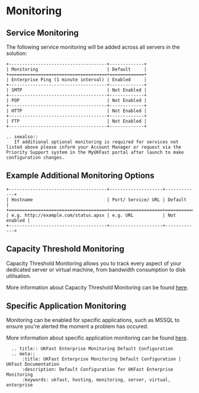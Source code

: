 # Monitoring

## Service Monitoring
The following service monitoring will be added across all servers in the solution:

```eval_rst
+-------------------------------------+-------------+
| Monitoring                          | Default     |
+=====================================+=============+
| Enterprise Ping (1 minute interval) | Enabled     |
+-------------------------------------+-------------+
| SMTP                                | Not Enabled |
+-------------------------------------+-------------+
| POP                                 | Not Enabled |
+-------------------------------------+-------------+
| HTTP                                | Not Enabled |
+-------------------------------------+-------------+
| FTP                                 | Not Enabled |
+-------------------------------------+-------------+
```
```eval_rst
.. seealso::
   If additional optional monitoring is required for services not listed above please inform your Account Manager or request via the Priority Support system in the MyUKFast portal after launch to make configuration changes.
```
## Example Additional Monitoring Options

```eval_rst
+-------------------------------------+--------------------+-------------+
| Hostname                            | Port/ Service/ URL | Default     |
+=====================================+====================+=============+
| e.g. http://example.com/status.apsx | e.g. URL           | Not enabled |
+-------------------------------------+--------------------+-------------+
```

## Capacity Threshold Monitoring

Capacity Threshold Monitoring allows you to track every aspect of your dedicated server or virtual machine, from bandwidth consumption to disk utilisation.

More information about Capacity Threshold Monitoring can be found [here](ctm.md).

## Specific Application Monitoring

Monitoring can be enabled for specific applications, such as MSSQL to ensure you're alerted the moment a problem has occured.

More information about specific application monitoring can be found [here](app_monitoring.md).

```eval_rst
  .. title:: UKFast Enterprise Monitoring Default Configuration
  .. meta::
      :title: UKFast Enterprise Monitoring Default Configuration | UKFast Documentation
      :description: Default Configuration for UKFast Enterprise Monitoring
      :keywords: ukfast, hosting, monitoring, server, virtual, enterprise
```
